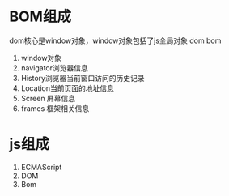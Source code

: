 # BOM组成

dom核心是window对象，window对象包括了js全局对象  dom  bom
1. window对象
2. navigator浏览器信息
3. History浏览器当前窗口访问的历史记录
4. Location当前页面的地址信息
5. Screen 屏幕信息
6. frames 框架相关信息


# js组成

1. ECMAScript
2. DOM
3. Bom